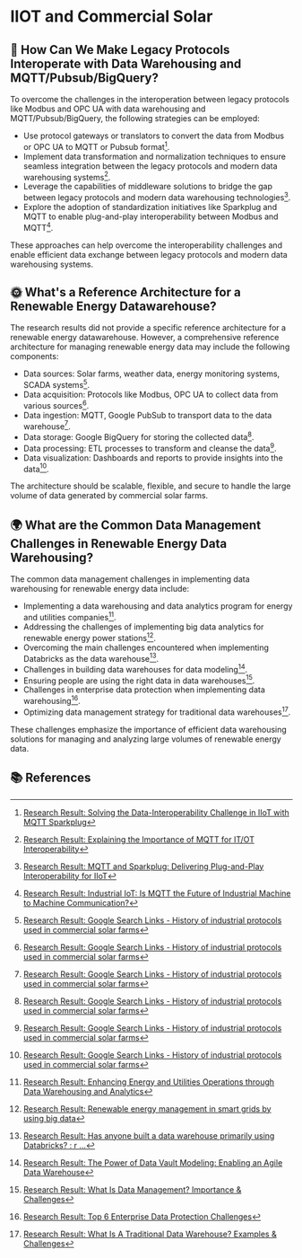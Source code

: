 # IIOT and Commercial Solar
## 🤖 How Can We Make Legacy Protocols Interoperate with Data Warehousing and MQTT/Pubsub/BigQuery?
To overcome the challenges in the interoperation between legacy protocols like Modbus and OPC UA with data warehousing and MQTT/Pubsub/BigQuery, the following strategies can be employed:

- Use protocol gateways or translators to convert the data from Modbus or OPC UA to MQTT or Pubsub format[^2^].
- Implement data transformation and normalization techniques to ensure seamless integration between the legacy protocols and modern data warehousing systems[^3^].
- Leverage the capabilities of middleware solutions to bridge the gap between legacy protocols and modern data warehousing technologies[^4^].
- Explore the adoption of standardization initiatives like Sparkplug and MQTT to enable plug-and-play interoperability between Modbus and MQTT[^5^].

These approaches can help overcome the interoperability challenges and enable efficient data exchange between legacy protocols and modern data warehousing systems.

## 🌞 What's a Reference Architecture for a Renewable Energy Datawarehouse?
The research results did not provide a specific reference architecture for a renewable energy datawarehouse. However, a comprehensive reference architecture for managing renewable energy data may include the following components:

- Data sources: Solar farms, weather data, energy monitoring systems, SCADA systems[^1^].
- Data acquisition: Protocols like Modbus, OPC UA to collect data from various sources[^1^].
- Data ingestion: MQTT, Google PubSub to transport data to the data warehouse[^1^].
- Data storage: Google BigQuery for storing the collected data[^1^].
- Data processing: ETL processes to transform and cleanse the data[^1^].
- Data visualization: Dashboards and reports to provide insights into the data[^1^].

The architecture should be scalable, flexible, and secure to handle the large volume of data generated by commercial solar farms.

## 🌍 What are the Common Data Management Challenges in Renewable Energy Data Warehousing?
The common data management challenges in implementing data warehousing for renewable energy data include:

- Implementing a data warehousing and data analytics program for energy and utilities companies[^6^].
- Addressing the challenges of implementing big data analytics for renewable energy power stations[^7^].
- Overcoming the main challenges encountered when implementing Databricks as the data warehouse[^8^].
- Challenges in building data warehouses for data modeling[^9^].
- Ensuring people are using the right data in data warehouses[^10^].
- Challenges in enterprise data protection when implementing data warehousing[^11^].
- Optimizing data management strategy for traditional data warehouses[^12^].

These challenges emphasize the importance of efficient data warehousing solutions for managing and analyzing large volumes of renewable energy data.

## 📚 References
[^1^]: [Research Result: Google Search Links - History of industrial protocols used in commercial solar farms](https://dpt.colorado.gov/renewable-energy)
[^2^]: [Research Result: Solving the Data-Interoperability Challenge in IIoT with MQTT Sparkplug](https://www.hivemq.com/article/mqtt-sparkplug-to-solve-data-interoperability-in-iiot/)
[^3^]: [Research Result: Explaining the Importance of MQTT for IT/OT Interoperability](https://www.hivemq.com/blog/explaining-importance-mqtt-it-ot-interoperability/)
[^4^]: [Research Result: MQTT and Sparkplug: Delivering Plug-and-Play Interoperability for IIoT](https://www.iiot-world.com/smart-manufacturing/mqtt-and-sparkplug-delivering-plug-and-play-interoperability-for-iiot/)
[^5^]: [Research Result: Industrial IoT: Is MQTT the Future of Industrial Machine to Machine Communication?](https://harksys.com/blog/industrial-iot-is-mqtt-the-future-of-industrial-machine-to-machine-communication/)
[^6^]: [Research Result: Enhancing Energy and Utilities Operations through Data Warehousing and Analytics](https://www.capellasolutions.com/blog/enhancing-energy-and-utilities-operations-through-data-warehousing-and-analytics)
[^7^]: [Research Result: Renewable energy management in smart grids by using big data](https://www.sciencedirect.com/science/article/pii/S2666827022000597)
[^8^]: [Research Result: Has anyone built a data warehouse primarily using Databricks? : r ...](https://www.reddit.com/r/dataengineering/comments/y5n0oj/has_anyone_built_a_data_warehouse_primarily_using/)
[^9^]: [Research Result: The Power of Data Vault Modeling: Enabling an Agile Data Warehouse](https://www2.deloitte.com/nl/nl/pages/financial-services/articles/the-power-of-data-vault-modeling-enabling-an-agile-data-warehouse.html)
[^10^]: [Research Result: What Is Data Management? Importance & Challenges](https://www.tableau.com/learn/articles/what-is-data-management)
[^11^]: [Research Result: Top 6 Enterprise Data Protection Challenges](https://www.veeam.com/blog/enterprise-data-protection-challenges.html)
[^12^]: [Research Result: What Is A Traditional Data Warehouse? Examples & Challenges](https://estuary.dev/traditional-data-warehouse/)

